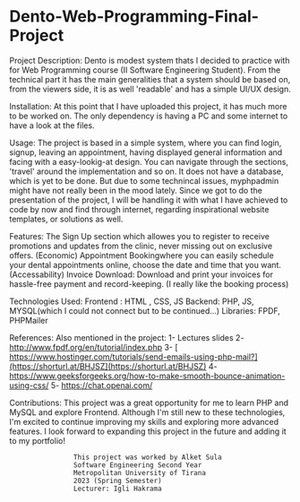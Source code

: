 # Dento-Web-Programming-Final-Project

Project Description: Dento is modest system thats I decided to practice with for Web Programming course (II Software Engineering Student). 
                     From the technical part it has the main generalities that a system should be based on, from the viewers side, it is 
                     as well 'readable' and has a simple UI/UX design. 
                   
Installation:        At this point that I have uploaded this project, it has much more to be worked on. The only dependency is having a PC 
                     and some internet to have a look at the files. 
                  
Usage:               The project is based in a simple system, where you can find login, signup, leaving an appointment, having displayed
                     general information and facing with a easy-lookig-at design. You can navigate through the sections, 'travel' around the
                     implementation and so on. It does not have a database, which is yet to be done. But due to some technincal issues, myphpadmin
                     might have not really been in the mood lately. Since we got to do the presentation of the project, I will be handling it with
                     what I have achieved to code by now and find through internet, regarding inspirational website templates, or solutions as well. 
                     
Features:            The Sign Up section which allowes you to  register to receive promotions and updates from the clinic, never missing out on exclusive offers. (Economic)
                     Appointment Bookingwhere you can easily schedule your dental appointments online, choose the date and time that you want. (Accessability)
                     Invoice Download: Download and print your invoices for hassle-free payment and record-keeping. (I really like the booking process)
                     
Technologies Used:  Frontend : HTML , CSS, JS
                    Backend: PHP, JS, MYSQL(which I could not connect but to be continued...)
                    Libraries: FPDF, PHPMailer 
                    
References:         Also mentioned in the project: 
                    1- Lectures slides
                    2- http://www.fpdf.org/en/tutorial/index.php
                    3-  [ https://www.hostinger.com/tutorials/send-emails-using-php-mail?](https://shorturl.at/BHJSZ](https://shorturl.at/BHJSZ)
                    4- https://www.geeksforgeeks.org/how-to-make-smooth-bounce-animation-using-css/ 
                    5- https://chat.openai.com/ 
                   
                   
Contributions:      This project was a great opportunity for me to learn PHP and MySQL and explore Frontend. Although I'm still new to these technologies, 
                    I'm excited to continue improving my skills and exploring more advanced features. 
                    I look forward to expanding this project in the future and adding it to my portfolio!
                    
                    
                    This project was worked by Alket Sula 
                    Software Engineering Second Year 
                    Metropolitan University of Tirana 
                    2023 (Spring Semester)
                    Lecturer: Igli Hakrama 
                    
                    
